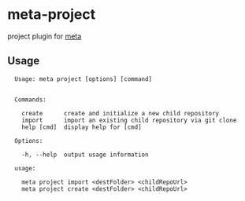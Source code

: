 # meta-project
project plugin for [meta](https://github.com/mateodelnorte/meta)


## Usage

```
  Usage: meta project [options] [command]


  Commands:

    create      create and initialize a new child repository
    import      import an existing child repository via git clone
    help [cmd]  display help for [cmd]

  Options:

    -h, --help  output usage information

```
```
  usage:

    meta project import <destFolder> <childRepoUrl>
    meta project create <destFolder> <childRepoUrl>
```
